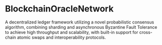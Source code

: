 # BlockchainOracleNetwork
A decentralized ledger framework utilizing a novel probabilistic consensus algorithm, combining sharding and asynchronous Byzantine Fault Tolerance to achieve high throughput and scalability, with built-in support for cross-chain atomic swaps and interoperability protocols.
